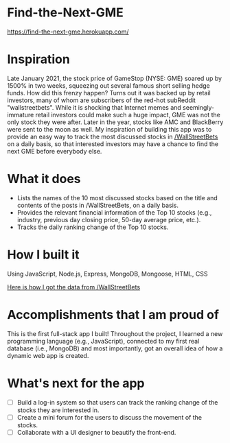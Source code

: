 # Find-the-Next-GME
https://find-the-next-gme.herokuapp.com/

# Inspiration
Late January 2021, the stock price of GameStop (NYSE: GME) soared up by 1500% in two weeks, squeezing out several famous short selling hedge funds. How did this frenzy happen? Turns out it was backed up by retail investors, many of whom are subscribers of the red-hot subReddit "wallstreetbets". While it is shocking that Internet memes and seemingly-immature retail investors could make such a huge impact, GME was not the only stock they were after. Later in the year, stocks like AMC and BlackBerry were sent to the moon as well. My inspiration of building this app was to provide an easy way to track the most discussed stocks in [/WallStreetBets](https://www.reddit.com/r/wallstreetbets/) on a daily basis, so that interested investors may have a chance to find the next GME before everybody else.

# What it does
* Lists the names of the 10 most discussed stocks based on the title and contents of the posts in /WallStreetBets, on a daily basis.
* Provides the relevant financial information of the Top 10 stocks (e.g., industry, previous day closing price, 50-day average price, etc.).
* Tracks the daily ranking change of the Top 10 stocks.

# How I built it
Using JavaScript, Node.js, Express, MongoDB, Mongoose, HTML, CSS

[Here is how I got the data from /WallStreetBets](https://github.com/LilyXueLi/Find-the-Next-GME-Scraper)

# Accomplishments that I am proud of
This is the first full-stack app I built! Throughout the project, I learned a new programming language (e.g., JavaScript), connected to my first real database (i.e., MongoDB) and 
most importantly, got an overall idea of how a dynamic web app is created.

# What's next for the app
- [ ] Build a log-in system so that users can track the ranking change of the stocks they are interested in.
- [ ] Create a mini forum for the users to discuss the movement of the stocks.
- [ ] Collaborate with a UI designer to beautify the front-end.
